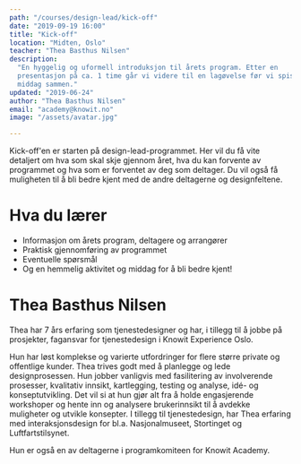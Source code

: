 ```yaml
---
path: "/courses/design-lead/kick-off"
date: "2019-09-19 16:00"
title: "Kick-off"
location: "Midten, Oslo"
teacher: "Thea Basthus Nilsen"
description: 
  "En hyggelig og uformell introduksjon til årets program. Etter en
  presentasjon på ca. 1 time går vi videre til en lagøvelse før vi spiser
  middag sammen."
updated: "2019-06-24"
author: "Thea Basthus Nilsen"
email: "academy@knowit.no"
image: "/assets/avatar.jpg"

---
```

Kick-off'en er starten på design-lead-programmet. 
Her vil du få vite detaljert om hva som skal skje gjennom året, hva du kan forvente av programmet og hva som er forventet av deg som deltager.
Du vil også få muligheten til å bli bedre kjent med de andre deltagerne og designfeltene.

# Hva du lærer
- Informasjon om årets program, deltagere og arrangører 
- Praktisk gjennomføring av programmet
- Eventuelle spørsmål
- Og en hemmelig aktivitet og middag for å bli bedre kjent!

# Thea Basthus Nilsen
Thea har 7 års erfaring som tjenestedesigner og har, i tillegg til å jobbe på prosjekter, fagansvar for tjenestedesign i Knowit Experience Oslo. 

Hun har løst komplekse og varierte utfordringer for flere større private og offentlige kunder. Thea trives godt med å planlegge og lede designprosessen. Hun jobber vanligvis med fasilitering av involverende prosesser, kvalitativ innsikt, kartlegging, testing og analyse, idé- og konseptutvikling. Det vil si at hun gjør alt fra å holde engasjerende workshoper og hente inn og analysere brukerinnsikt til å avdekke muligheter og utvikle konsepter. I tillegg til tjenestedesign, har Thea erfaring med interaksjonsdesign for bl.a. Nasjonalmuseet, Stortinget og Luftfartstilsynet. 

Hun er også en av deltagerne i programkomiteen for Knowit Academy.
